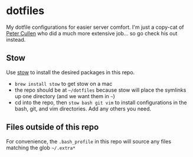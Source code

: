 # dotfiles

My dotfile configurations for easier server comfort. I'm just a copy-cat of [Peter Cullen](https://github.com/peterlcullen/dotfiles) who did a much more extensive job... so go check his out instead.

## Stow
Use [stow](https://www.gnu.org/software/stow/) to install the desired packages in this repo.  
  - `brew install stow` to get stow on a mac
  - the repo should be at `~/dotfiles` because stow will place the symlinks up one directory (and we want them in `~`)
  - cd into the repo, then `stow bash git vim` to install configurations in the bash, git, and vim directories.  Add any others you need.

## Files outside of this repo
For convenience, the `.bash_profile` in this repo will source any files matching the glob `~/.extra*`